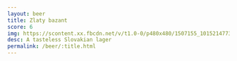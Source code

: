 ```yaml
---
layout: beer
title: Zlaty bazant
score: 6
img: https://scontent.xx.fbcdn.net/v/t1.0-0/p480x480/1507155_10152147733883745_1859906756_n.jpg?oh=142f5341c54afb1beb2f6ea716754527&oe=58738DD8
desc: A tasteless Slovakian lager
permalink: /beer/:title.html
---
```

